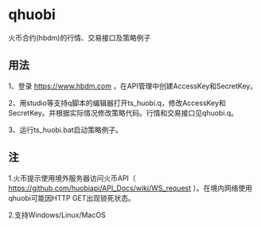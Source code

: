 # qhuobi

  火币合约(hbdm)的行情、交易接口及策略例子

## 用法

1、登录 <https://www.hbdm.com> ，在API管理中创建AccessKey和SecretKey。

2、用studio等支持q脚本的编辑器打开ts_huobi.q，修改AccessKey和SecretKey。并根据实际情况修改策略代码。行情和交易接口见qhuobi.q。

3、运行ts_huobi.bat启动策略例子。

## 注

1.火币提示使用境外服务器访问火币API（ <https://github.com/huobiapi/API_Docs/wiki/WS_request> ）。在境内网络使用qhuobi可能因HTTP GET出现锁死状态。

2.支持Windows/Linux/MacOS
